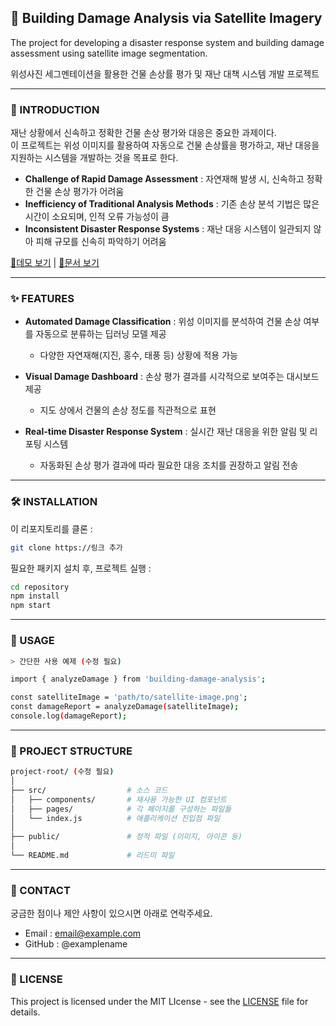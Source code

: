 ## 📌 Building Damage Analysis via Satellite Imagery

The project for developing a disaster response system and building damage assessment using satellite image segmentation.    

위성사진 세그멘테이션을 활용한 건물 손상률 평가 및 재난 대책 시스템 개발 프로젝트

---

### 🚀 INTRODUCTION

재난 상황에서 신속하고 정확한 건물 손상 평가와 대응은 중요한 과제이다.    
이 프로젝트는 위성 이미지를 활용하여 자동으로 건물 손상률을 평가하고, 재난 대응을 지원하는 시스템을 개발하는 것을 목표로 한다.

- **Challenge of Rapid Damage Assessment** : 자연재해 발생 시, 신속하고 정확한 건물 손상 평가가 어려움
- **Inefficiency of Traditional Analysis Methods** : 기존 손상 분석 기법은 많은 시간이 소요되며, 인적 오류 가능성이 큼
- **Inconsistent Disaster Response Systems** : 재난 대응 시스템이 일관되지 않아 피해 규모를 신속히 파악하기 어려움

[🔗데모 보기](https://) | [🔗문서 보기](https://)

---

### ✨ FEATURES 

- **Automated Damage Classification** : 위성 이미지를 분석하여 건물 손상 여부를 자동으로 분류하는 딥러닝 모델 제공
  - 다양한 자연재해(지진, 홍수, 태풍 등) 상황에 적용 가능

- **Visual Damage Dashboard** : 손상 평가 결과를 시각적으로 보여주는 대시보드 제공
  - 지도 상에서 건물의 손상 정도를 직관적으로 표현
 
- **Real-time Disaster Response System** : 실시간 재난 대응을 위한 알림 및 리포팅 시스템
  - 자동화된 손상 평가 결과에 따라 필요한 대응 조치를 권장하고 알림 전송

---

### 🛠️ INSTALLATION
 이 리포지토리를 클론 :
  ```bash
  git clone https://링크 추가
```
필요한 패키지 설치 후, 프로젝트 실행 :
```bash
cd repository
npm install
npm start
```

---

### 📄 USAGE 
```bash
> 간단한 사용 예제 (수정 필요)

import { analyzeDamage } from 'building-damage-analysis';

const satelliteImage = 'path/to/satellite-image.png';
const damageReport = analyzeDamage(satelliteImage);
console.log(damageReport);

```

---

### 📂 PROJECT STRUCTURE 
```bash
project-root/ (수정 필요)      
│    
├── src/                  # 소스 코드    
│   ├── components/       # 재사용 가능한 UI 컴포넌트    
│   ├── pages/            # 각 페이지를 구성하는 파일들    
│   └── index.js          # 애플리케이션 진입점 파일    
│    
├── public/               # 정적 파일 (이미지, 아이콘 등)    
│    
└── README.md             # 리드미 파일

```

---

### 📧 CONTACT
궁금한 점이나 제안 사항이 있으시면 아래로 연락주세요.
- Email : email@example.com
- GitHub : @examplename

---

### 📜 LICENSE
This project is licensed under the MIT LIcense - see the [LICENSE](https://) file for details.

